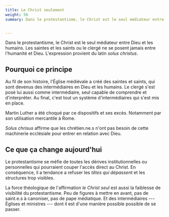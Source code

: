 ```yaml
---
title: Le Christ seulement
weight: 50
summary: Dans le protestantisme, le Christ est le seul médiateur entre Dieu et les humains. L'expression provient du latin *solus christus*.


---
```


Dans le protestantisme, le Christ est le seul médiateur entre Dieu et les humains.
Les saintes et les saints ou le clergé ne se posent jamais entre l'humanité et Dieu.
L'expression provient du latin *solus christus*.

## Pourquoi ce principe

Au fil de son histoire, l'Église médiévale a créé des saintes et saints, qui sont devenus des intermédiaires en Dieu et les humains.
Le clergé s'est posé lui aussi comme intermédiaire, seul capable de comprendre et d'interpréter.
Au final, c'est tout un système d'intermédiaires qui s'est mis en place.

Martin Luther a été choqué par ce dispositifs et ses excès.
Notamment par son utilisation mercantile à Rome.

*Solus chrisus* affirme que les chrétien.ne.s n'ont pas besoin de cette machinerie ecclésiale pour entrer en relation avec Dieu.

## Ce que ça change aujourd'hui

Le protestantisme se méfie de toutes les dérives institutionnelles ou personnelles qui pourraient couper l'accès direct au Christ.
En conséquence, il a tendance a refuser les *têtes qui dépassent* et les structures trop visibles.

La force théologique de l'affirmation *le Christ seul* est aussi la faiblesse de visibilité du protestantisme.
Peu de figures à mettre en avant, pas de saint.e.s à canoniser, pas de pape médiatique.
Et des intermédiaires --- Églises et ministres --- dont il est d'une manière possible possible de se passer. 